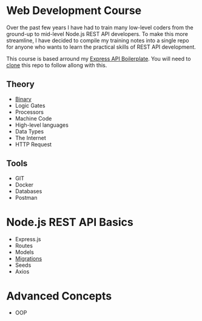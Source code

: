 # Web Development Course
Over the past few years I have had to train many low-level coders from the ground-up to mid-level Node.js REST API developers. To make this more streamline, I have decided to compile my training notes into a single repo for anyone who wants to learn the practical skills of REST API development.

This course is based arround my [Express API Boilerplate](https://github.com/anthonybudd/express-api-boilerplate). You will need to [clone](Course/Git.md#cloneing) this repo to follow allong with this.



## Theory
- [Binary](Course/Binary.md)
- Logic Gates
- Processors
- Machine Code
- High-level languages
- Data Types
- The Internet
- HTTP Request


## Tools
- GIT
- Docker
- Databases
- Postman


# Node.js REST API Basics
- Express.js
- Routes
- Models
- [Migrations](Course/Migrations.md)
- Seeds
- Axios


# Advanced Concepts
- OOP